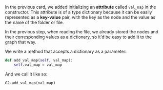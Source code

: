 <!--title={Initializing the Graph: Adding the Values Explained}-->

<!--badges={Python:15,Algorithms:30}-->

<!--concepts={directedGraphs, introToGraphs, useOfGraphs}-->

In the previous card, we added initializing an **attribute** called `val_map` in the constructor. This attribute is of a type dictionary because it can be easily represented as a **key-value** pair, with the key as the node and the value as the name of the folder or file.

In the previous step, when reading the file, we already stored the nodes and their corresponding values as a dictionary, so it'd be easy to add it to the graph that way.

We write a method that accepts a dictionary as a parameter:

```python
def add_val_map(self, val_map):
	self.val_map = val_map
```

And we call it like so:

```python
G2.add_val_map(val_map)
```

